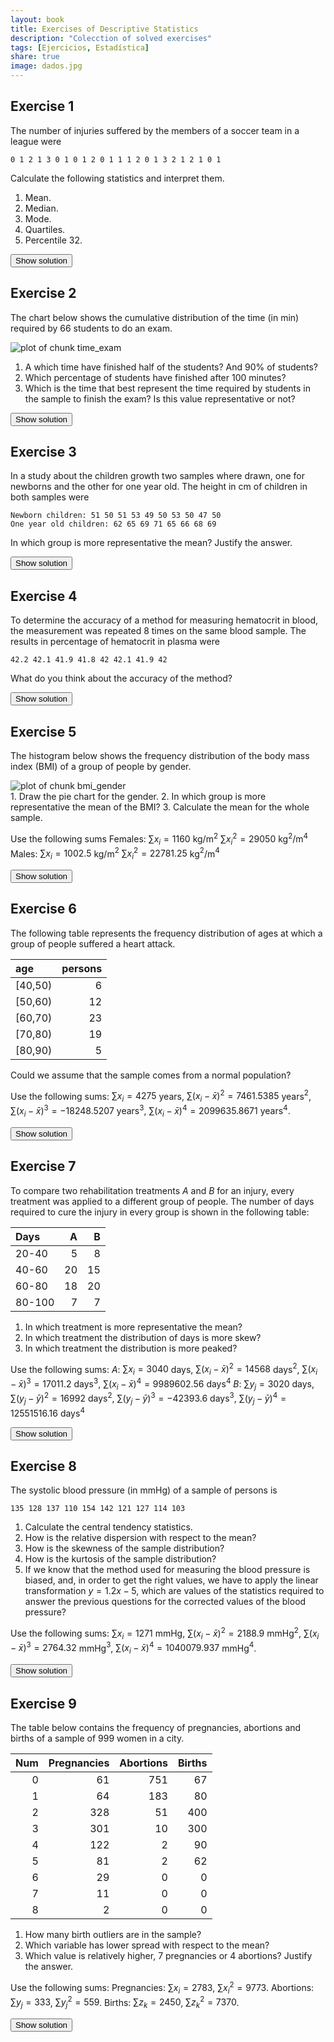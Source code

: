 ```yaml
---
layout: book
title: Exercises of Descriptive Statistics
description: "Colecction of solved exercises"
tags: [Ejercicios, Estadística]
share: true
image: dados.jpg
---
```




## Exercise 1
The number of injuries suffered by the members of a soccer team in a league were


```
0 1 2 1 3 0 1 0 1 2 0 1 1 1 2 0 1 3 2 1 2 1 0 1
```
Calculate the following statistics and interpret them.
1. Mean.
2. Median.
3. Mode.
4. Quartiles.
5. Percentile 32.

<div><button class="solution">Show solution</button></div>
<div id="solution" style="display: none">
1. $\bar x=1.125$ injuries.
2. $Me=1$ injury.
3. $Mo=1$ injury.
4. $Q_1=1$ injury, $Q_2=1$ injury and $Q_3=2$ injuries.
5. $P_{32}=1$ injury.
</div>

## Exercise 2
The chart below shows the cumulative distribution of the time (in min) required by 66 students to do an exam.

<img src="img/time_exam-1.svg" title="plot of chunk time_exam" alt="plot of chunk time_exam" style="display: block; margin: auto;" />

1.  A which time have finished half of the students? And 90% of students?
2.  Which percentage of students have finished after 100 minutes?
3.  Which is the time that best represent the time required by students in the sample to finish the exam? Is this value representative or not?

<div><button class="solution">Show solution</button></div>
<div id="solution" style="display: none">
1. $Me=94.62$ min. $P_{90}=132$ min.
2. $57.08\%$ of students.
3. $\bar x=75$ min, $s=51.2348$ min and $cv=0.6831$.
</div>

## Exercise 3
In a study about the children growth two samples where drawn, one for newborns and the other for one year old. The height in cm of children in both samples were


```
Newborn children: 51 50 51 53 49 50 53 50 47 50 
One year old children: 62 65 69 71 65 66 68 69
```
In which group is more representative the mean? Justify the answer.

<div><button class="solution">Show solution</button></div>
<div id="solution" style="display: none">
Newborn children: $\bar x=50.4$ min, $s_x=1.6852$ min and $cv_x=0.0334$.<br/>
One year old children:  $\bar y=66.875$ min, $s_y=2.7128$ min and $cv_y=0.0406$.
</div>

## Exercise 4
To determine the accuracy of a method for measuring hematocrit in blood, the measurement was repeated 8 times on the same blood sample. The results in percentage of hematocrit in plasma were


```
42.2 42.1 41.9 41.8 42 42.1 41.9 42
```
What do you think about the accuracy of the method?

<div><button class="solution">Show solution</button></div>
<div id="solution" style="display: none">
$\bar x=42$ min, $s=0.1225$ min and $cv=0.0029$.
</div>

## Exercise 5
The histogram below shows the frequency distribution of the body mass index (BMI) of a group of people by gender.

<img src="img/bmi_gender-1.svg" title="plot of chunk bmi_gender" alt="plot of chunk bmi_gender" style="display: block; margin: auto;" />
1.  Draw the pie chart for the gender.
2.  In which group is more representative the mean of the BMI?
3.  Calculate the mean for the whole sample.

Use the following sums
Females: $\sum x_i=1160$ kg/m$^2$ $\sum x_i^2=29050$ kg$^2$/m$^4$
Males: $\sum x_i=1002.5$ kg/m$^2$ $\sum x_i^2=22781.25$ kg$^2$/m$^4$

<div><button class="solution">Show solution</button></div>
<div id="solution" style="display: none">
1. 
<img src="img/piechart_bmi_gender-1.svg" title="plot of chunk piechart_bmi_gender" alt="plot of chunk piechart_bmi_gender" style="display: block; margin: auto;" />

2. Females: $\bar x=24.1667$ min, $s_x=4.6022$ min and $cv_x=0.1904$.<br/>
Males:  $\bar y=22.2778$ min, $s_y=3.1545$ min and $cv_y=0.1416$.<br/>
3. $\bar z=23.2527$.
</div>

## Exercise 6
The following table represents the frequency distribution of ages at which a group of people suffered a heart attack.


|age     | persons|
|:-------|-------:|
|[40,50) |       6|
|[50,60) |      12|
|[60,70) |      23|
|[70,80) |      19|
|[80,90) |       5|

Could we assume that the sample comes from a normal population?

Use the following sums: $\sum x_i=4275$ years, $\sum(x_i-\bar x)^2=7461.5385$ years$^2$, $\sum (x_i-\bar x)^3=-18248.5207$ years$^3$, $\sum (x_i-\bar x)^4=2099635.8671$ years$^4$.

<div><button class="solution">Show solution</button></div>
<div id="solution" style="display: none">

$g_1=-0.2283$ and $g_2=-0.5487$.
</div>

## Exercise 7
To compare two rehabilitation treatments $A$ and $B$ for an injury, every treatment was applied to a different group of people. The number of days required to cure the injury in every group is shown in the
following table:


|Days   |  A|  B|
|:------|--:|--:|
|20-40  |  5|  8|
|40-60  | 20| 15|
|60-80  | 18| 20|
|80-100 |  7|  7|

1.  In which treatment is more representative the mean?
2.  In which treatment the distribution of days is more skew?
3.  In which treatment the distribution is more peaked?

Use the following sums:
$A$: $\sum x_i=3040$ days, $\sum (x_i-\bar x)^2=14568$ days$^2$, $\sum (x_i-\bar x)^3=17011.2$ days$^3$, $\sum (x_i-\bar x)^4=9989602.56$ days$^4$
$B$: $\sum y_j=3020$ days, $\sum (y_j-\bar y)^2=16992$ days$^2$, $\sum (y_j-\bar y)^3=-42393.6$ days$^3$, $\sum (y_j-\bar y)^4=12551516.16$ days$^4$

<div><button class="solution">Show solution</button></div>
<div id="solution" style="display: none">

1. $A$: $\bar a=60.8$ days, $s_a=17.0693$ days and $cv_a=0.2807$.<br/>
$B$: $\bar b=60.4$ days, $s_b=18.4347$ days and $cv_b=0.3052$.<br/>
2. $g_{1a}=0.0684$ and $g_{1b}=-0.1353$.<br/>
3. $g_{2a}=-0.6465$ and $g_{2b}=-0.8264$.
</div>

## Exercise 8
The systolic blood pressure (in mmHg) of a sample of persons is 

```
135 128 137 110 154 142 121 127 114 103
```

1.  Calculate the central tendency statistics.
2.  How is the relative dispersion with respect to the mean?
3.  How is the skewness of the sample distribution?
4.  How is the kurtosis of the sample distribution?
5.  If we know that the method used for measuring the blood pressure is biased, and, in order to get the right values, we have to apply the linear transformation $y=1.2x-5$, which are values of the statistics required to answer the previous questions for the corrected values of the blood pressure?

Use the following sums: $\sum x_i=1271$ mmHg, $\sum (x_i-\bar x)^2=2188.9$ mmHg$^2$, $\sum (x_i-\bar x)^3=2764.32$ mmHg$^3$, $\sum (x_i-\bar x)^4=1040079.937$ mmHg$^4$.

<div><button class="solution">Show solution</button></div>
<div id="solution" style="display: none">

1. $\bar x=127.1$ mmHg, $Me=127.5$ mmHg, $Mo=135$ mmHg.<br/>
2. $s=14.7949$ mmHg and $cv=0.1164$.<br/>
3. $g_1=0.0854$.<br/>
4. $g_2=-0.8292$.<br/>
5. $\bar x=147.52$ mmHg, $Me=148$ mmHg, $Mo=157$ mmHg, $s=17.7539$ mmHg, $cv=0.1203$, $g_1=0.0854$ and $g_2=-0.8292$.
</div>

## Exercise 9
The table below contains the frequency of pregnancies, abortions and births of a sample of 999 women in a city.


| Num| Pregnancies| Abortions| Births|
|---:|-----------:|---------:|------:|
|   0|          61|       751|     67|
|   1|          64|       183|     80|
|   2|         328|        51|    400|
|   3|         301|        10|    300|
|   4|         122|         2|     90|
|   5|          81|         2|     62|
|   6|          29|         0|      0|
|   7|          11|         0|      0|
|   8|           2|         0|      0|

1.  How many birth outliers are in the sample?
2.  Which variable has lower spread with respect to the mean?
3.  Which value is relatively higher, 7 pregnancies or 4 abortions? Justify the answer.

Use the following sums:
Pregnancies: $\sum x_i=2783$, $\sum x_i^2=9773$.
Abortions: $\sum y_j=333$, $\sum y_j^2=559$.
Births: $\sum z_k=2450$, $\sum z_k^2=7370$.

<div><button class="solution">Show solution</button></div>
<div id="solution" style="display: none">
1. $129$ outliers. <br/>
2. Pregnancies: $\bar x=2.7858$, $s_x=1.422$ and $cv_x=0.5105$.<br/>
Abortions: $\bar y=0.3333$, $s_y=0.6697$ and $cv_y=2.009$.<br/>
Births: $\bar z=2.4525$, $s_z=1.1674$ and $cv_z=0.476$.<br/>
3. Standard score of $7$ pregnancies is $2.9635$, and standard score of $4$ abortions is $5.4754$.
</div>


